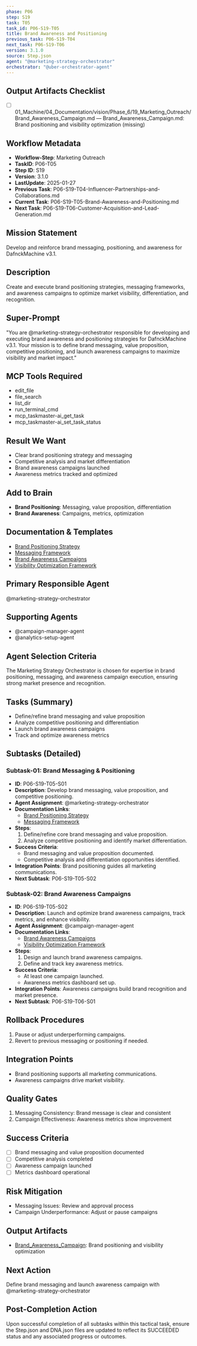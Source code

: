 ```yaml
---
phase: P06
step: S19
task: T05
task_id: P06-S19-T05
title: Brand Awareness and Positioning
previous_task: P06-S19-T04
next_task: P06-S19-T06
version: 3.1.0
source: Step.json
agent: "@marketing-strategy-orchestrator"
orchestrator: "@uber-orchestrator-agent"
---
```

## Output Artifacts Checklist
- [ ] 01_Machine/04_Documentation/vision/Phase_6/19_Marketing_Outreach/Brand_Awareness_Campaign.md — Brand_Awareness_Campaign.md: Brand positioning and visibility optimization (missing)

## Workflow Metadata
- **Workflow-Step**: Marketing Outreach
- **TaskID**: P06-T05
- **Step ID**: S19
- **Version**: 3.1.0
- **LastUpdate**: 2025-01-27
- **Previous Task**: P06-S19-T04-Influencer-Partnerships-and-Collaborations.md
- **Current Task**: P06-S19-T05-Brand-Awareness-and-Positioning.md
- **Next Task**: P06-S19-T06-Customer-Acquisition-and-Lead-Generation.md

## Mission Statement
Develop and reinforce brand messaging, positioning, and awareness for DafnckMachine v3.1.

## Description
Create and execute brand positioning strategies, messaging frameworks, and awareness campaigns to optimize market visibility, differentiation, and recognition.

## Super-Prompt
"You are @marketing-strategy-orchestrator responsible for developing and executing brand awareness and positioning strategies for DafnckMachine v3.1. Your mission is to define brand messaging, value proposition, competitive positioning, and launch awareness campaigns to maximize visibility and market impact."

## MCP Tools Required
- edit_file
- file_search
- list_dir
- run_terminal_cmd
- mcp_taskmaster-ai_get_task
- mcp_taskmaster-ai_set_task_status

## Result We Want
- Clear brand positioning strategy and messaging
- Competitive analysis and market differentiation
- Brand awareness campaigns launched
- Awareness metrics tracked and optimized

## Add to Brain
- **Brand Positioning**: Messaging, value proposition, differentiation
- **Brand Awareness**: Campaigns, metrics, optimization

## Documentation & Templates
- [Brand Positioning Strategy](mdc:01_Machine/04_Documentation/vision/Phase_6/19_Marketing_Outreach/A/Brand_Positioning_Strategy.md)
- [Messaging Framework](mdc:01_Machine/04_Documentation/vision/Phase_6/19_Marketing_Outreach/A/Messaging_Framework.json)
- [Brand Awareness Campaigns](mdc:01_Machine/04_Documentation/vision/Phase_6/19_Marketing_Outreach/A/Brand_Awareness_Campaigns.md)
- [Visibility Optimization Framework](mdc:01_Machine/04_Documentation/vision/Phase_6/19_Marketing_Outreach/A/Visibility_Optimization_Framework.json)

## Primary Responsible Agent
@marketing-strategy-orchestrator

## Supporting Agents
- @campaign-manager-agent
- @analytics-setup-agent

## Agent Selection Criteria
The Marketing Strategy Orchestrator is chosen for expertise in brand positioning, messaging, and awareness campaign execution, ensuring strong market presence and recognition.

## Tasks (Summary)
- Define/refine brand messaging and value proposition
- Analyze competitive positioning and differentiation
- Launch brand awareness campaigns
- Track and optimize awareness metrics

## Subtasks (Detailed)
### Subtask-01: Brand Messaging & Positioning
- **ID**: P06-S19-T05-S01
- **Description**: Develop brand messaging, value proposition, and competitive positioning.
- **Agent Assignment**: @marketing-strategy-orchestrator
- **Documentation Links**:
  - [Brand Positioning Strategy](mdc:01_Machine/04_Documentation/vision/Phase_6/19_Marketing_Outreach/A/Brand_Positioning_Strategy.md)
  - [Messaging Framework](mdc:01_Machine/04_Documentation/vision/Phase_6/19_Marketing_Outreach/A/Messaging_Framework.json)
- **Steps**:
    1. Define/refine core brand messaging and value proposition.
    2. Analyze competitive positioning and identify market differentiation.
- **Success Criteria**:
    - Brand messaging and value proposition documented.
    - Competitive analysis and differentiation opportunities identified.
- **Integration Points**: Brand positioning guides all marketing communications.
- **Next Subtask**: P06-S19-T05-S02

### Subtask-02: Brand Awareness Campaigns
- **ID**: P06-S19-T05-S02
- **Description**: Launch and optimize brand awareness campaigns, track metrics, and enhance visibility.
- **Agent Assignment**: @campaign-manager-agent
- **Documentation Links**:
  - [Brand Awareness Campaigns](mdc:01_Machine/04_Documentation/vision/Phase_6/19_Marketing_Outreach/A/Brand_Awareness_Campaigns.md)
  - [Visibility Optimization Framework](mdc:01_Machine/04_Documentation/vision/Phase_6/19_Marketing_Outreach/A/Visibility_Optimization_Framework.json)
- **Steps**:
    1. Design and launch brand awareness campaigns.
    2. Define and track key awareness metrics.
- **Success Criteria**:
    - At least one campaign launched.
    - Awareness metrics dashboard set up.
- **Integration Points**: Awareness campaigns build brand recognition and market presence.
- **Next Subtask**: P06-S19-T06-S01

## Rollback Procedures
1. Pause or adjust underperforming campaigns.
2. Revert to previous messaging or positioning if needed.

## Integration Points
- Brand positioning supports all marketing communications.
- Awareness campaigns drive market visibility.

## Quality Gates
1. Messaging Consistency: Brand message is clear and consistent
2. Campaign Effectiveness: Awareness metrics show improvement

## Success Criteria
- [ ] Brand messaging and value proposition documented
- [ ] Competitive analysis completed
- [ ] Awareness campaign launched
- [ ] Metrics dashboard operational

## Risk Mitigation
- Messaging Issues: Review and approval process
- Campaign Underperformance: Adjust or pause campaigns

## Output Artifacts
- [Brand_Awareness_Campaign](mdc:01_Machine/04_Documentation/vision/Phase_6/19_Marketing_Outreach/Brand_Awareness_Campaign.md): Brand positioning and visibility optimization

## Next Action
Define brand messaging and launch awareness campaign with @marketing-strategy-orchestrator

## Post-Completion Action
Upon successful completion of all subtasks within this tactical task, ensure the Step.json and DNA.json files are updated to reflect its SUCCEEDED status and any associated progress or outcomes. 
